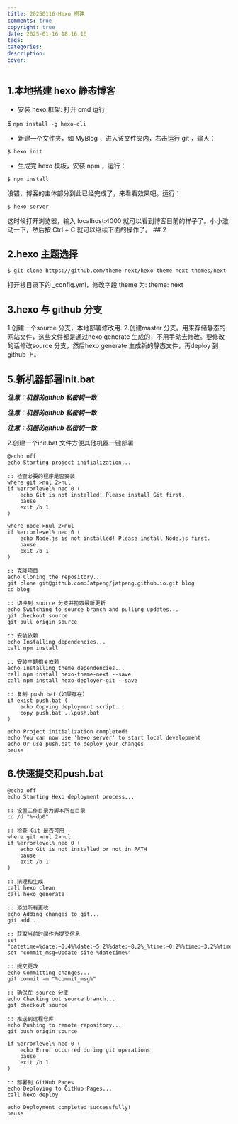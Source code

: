 ```yaml
---
title: 20250116-Hexo 搭建
comments: true
copyright: true
date: 2025-01-16 18:16:10
tags:
categories:
description:
cover:
---
```


## 1.本地搭建 hexo 静态博客

-   安装 hexo 框架: 打开 cmd 运行

\$ `npm install -g hexo-cli`

-   新建一个文件夹，如 MyBlog ，进入该文件夹内，右击运行 git ，输入：

`$ hexo init`

-   生成完 hexo 模板，安装 npm ，运行：

`$ npm install`

没错，博客的主体部分到此已经完成了，来看看效果吧。运行：

`$ hexo server`

这时候打开浏览器，输入 localhost:4000 就可以看到博客目前的样子了。小小激动一下，然后按 Ctrl + C 就可以继续下面的操作了。 \## 2

## 2.hexo 主题选择 

`$ git clone https://github.com/theme-next/hexo-theme-next themes/next`

打开根目录下的 \_config.yml，修改字段 theme 为: theme: next

## 3.hexo 与 github 分支

1.创建一个source 分支，本地部署修改用. 2.创建master 分支。用来存储静态的网站文件，这些文件都是通过hexo generate 生成的，不用手动去修改。要修改的话修改source 分支，然后hexo generate 生成新的静态文件，再deploy 到github 上。

## 5.新机器部署init.bat

***注意：机器的github 私密钥一致***

***注意：机器的github 私密钥一致***

***注意：机器的github 私密钥一致***

2.创建一个init.bat 文件方便其他机器一键部署

```         
@echo off
echo Starting project initialization...

:: 检查必要的程序是否安装
where git >nul 2>nul
if %errorlevel% neq 0 (
    echo Git is not installed! Please install Git first.
    pause
    exit /b 1
)

where node >nul 2>nul
if %errorlevel% neq 0 (
    echo Node.js is not installed! Please install Node.js first.
    pause
    exit /b 1
)

:: 克隆项目
echo Cloning the repository...
git clone git@github.com:Jatpeng/jatpeng.github.io.git blog
cd blog

:: 切换到 source 分支并拉取最新更新
echo Switching to source branch and pulling updates...
git checkout source
git pull origin source

:: 安装依赖
echo Installing dependencies...
call npm install

:: 安装主题相关依赖
echo Installing theme dependencies...
call npm install hexo-theme-next --save
call npm install hexo-deployer-git --save

:: 复制 push.bat（如果存在）
if exist push.bat (
    echo Copying deployment script...
    copy push.bat ..\push.bat
)

echo Project initialization completed!
echo You can now use 'hexo server' to start local development
echo Or use push.bat to deploy your changes
pause 
```

## 6.快速提交和push.bat

```         
@echo off
echo Starting Hexo deployment process...

:: 设置工作目录为脚本所在目录
cd /d "%~dp0"

:: 检查 Git 是否可用
where git >nul 2>nul
if %errorlevel% neq 0 (
    echo Git is not installed or not in PATH
    pause
    exit /b 1
)

:: 清理和生成
call hexo clean
call hexo generate

:: 添加所有更改
echo Adding changes to git...
git add .

:: 获取当前时间作为提交信息
set "datetime=%date:~0,4%%date:~5,2%%date:~8,2%_%time:~0,2%%time:~3,2%%time:~6,2%"
set "commit_msg=Update site %datetime%"

:: 提交更改
echo Committing changes...
git commit -m "%commit_msg%"

:: 确保在 source 分支
echo Checking out source branch...
git checkout source

:: 推送到远程仓库
echo Pushing to remote repository...
git push origin source

if %errorlevel% neq 0 (
    echo Error occurred during git operations
    pause
    exit /b 1
)

:: 部署到 GitHub Pages
echo Deploying to GitHub Pages...
call hexo deploy

echo Deployment completed successfully!
pause 
```